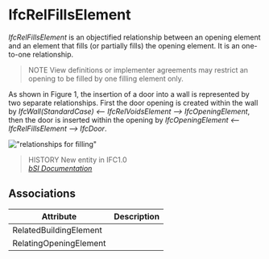 IfcRelFillsElement
==================
_IfcRelFillsElement_ is an objectified relationship between an opening element
and an element that fills (or partially fills) the opening element. It is an
one-to-one relationship.  
  
> NOTE  View definitions or implementer agreements may restrict an opening to
> be filled by one filling element only.  
  
As shown in Figure 1, the insertion of a door into a wall is represented by
two separate relationships. First the door opening is created within the wall
by _IfcWall(StandardCase) <\-- IfcRelVoidsElement --> IfcOpeningElement_, then
the door is inserted within the opening by _IfcOpeningElement <\--
IfcRelFillsElement --> IfcDoor_.  
  
  
  
!["relationships for filling"](../figures/ifcrelfillselements-fig1.png "Figure
1 -- Relationships for element filling")  
  
> HISTORY  New entity in IFC1.0  
[ _bSI
Documentation_](https://standards.buildingsmart.org/IFC/DEV/IFC4_2/FINAL/HTML/schema/ifcproductextension/lexical/ifcrelfillselement.htm)


Associations
------------
| Attribute              | Description   |
|------------------------|---------------|
| RelatedBuildingElement |               |
| RelatingOpeningElement |               |

